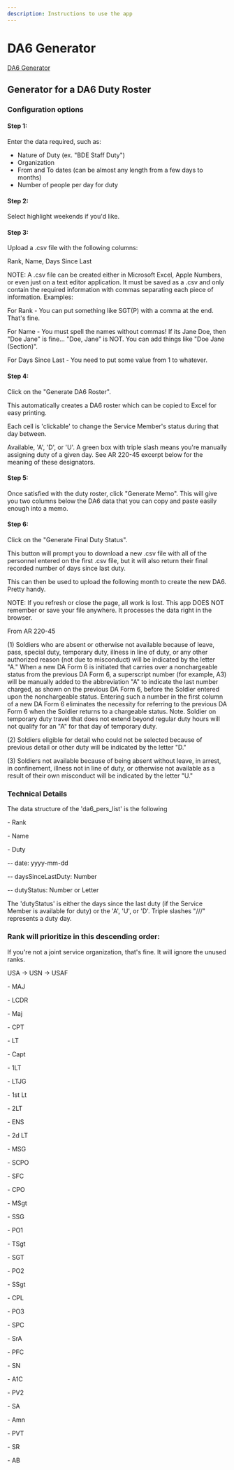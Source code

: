 ```yaml
---
description: Instructions to use the app
---
```


# DA6 Generator

[DA6 Generator](https://www.niis.io/da6\_gen)

## Generator for a DA6 Duty Roster

### Configuration options

#### Step 1:

Enter the data required, such as:&#x20;

* Nature of Duty (ex. "BDE Staff Duty")
* Organization
* From and To dates (can be almost any length from a few days to months)
* Number of people per day for duty

#### Step 2:

Select highlight weekends if you'd like.

#### Step 3:

Upload a .csv file with the following columns:

Rank, Name, Days Since Last

NOTE: A .csv file can be created either in Microsoft Excel, Apple Numbers, or even just on a text editor application. It must be saved as a .csv and only contain the required information with commas separating each piece of information. Examples:

For Rank - You can put something like SGT(P) with a comma at the end. That's fine.

For Name - You must spell the names without commas! If its Jane Doe, then "Doe Jane" is fine... "Doe, Jane" is NOT. You can add things like "Doe Jane (Section)".

For Days Since Last - You need to put some value from 1 to whatever.

#### Step 4:&#x20;

Click on the "Generate DA6 Roster".

This automatically creates a DA6 roster which can be copied to Excel for easy printing.

Each cell is 'clickable' to change the Service Member's status during that day between.

Available, 'A', 'D', or 'U'. A green box with triple slash means you're manually assigning duty of a given day. See AR 220-45 excerpt below for the meaning of these designators.

#### Step 5:

Once satisfied with the duty roster, click "Generate Memo". This will give you two columns below the DA6 data that you can copy and paste easily enough into a memo.

#### Step 6:

Click on the "Generate Final Duty Status".&#x20;

This button will prompt you to download a new .csv file with all of the personnel entered on the first .csv file, but it will also return their final recorded number of days since last duty.

This can then be used to upload the following month to create the new DA6. Pretty handy.



NOTE: If you refresh or close the page, all work is lost. This app DOES NOT remember or save your file anywhere. It processes the data right in the browser.



From AR 220-45

(1) Soldiers who are absent or otherwise not available because of leave, pass, special duty, temporary duty, illness in line of duty, or any other authorized reason (not due to misconduct) will be indicated by the letter "A." When a new DA Form 6 is initiated that carries over a nonchargeable status from the previous DA Form 6, a superscript number (for example, A3) will be manually added to the abbreviation "A" to indicate the last number charged, as shown on the previous DA Form 6, before the Soldier entered upon the nonchargeable status. Entering such a number in the first column of a new DA Form 6 eliminates the necessity for referring to the previous DA Form 6 when the Soldier returns to a chargeable status.  Note. Soldier on temporary duty travel that does not extend beyond regular duty hours will not qualify for an "A" for that day of temporary duty.

(2) Soldiers eligible for detail who could not be selected because of previous detail or other duty will be indicated by the letter "D."

(3) Soldiers not available because of being absent without leave, in arrest, in confinement, illness not in line of duty, or otherwise not available as a result of their own misconduct will be indicated by the letter "U."





### Technical Details

The data structure of the 'da6\_pers\_list' is the following

\- Rank

\- Name

\- Duty

\-- date: yyyy-mm-dd

\-- daysSinceLastDuty: Number

\-- dutyStatus: Number or Letter

The 'dutyStatus' is either the days since the last duty (if the Service Member is available for duty) or the 'A', 'U', or 'D'. Triple slashes "///" represents a duty day.



### Rank will prioritize in this descending order:&#x20;

If you're not a joint service organization, that's fine. It will ignore the unused ranks.

USA -> USN -> USAF

\- MAJ

\- LCDR&#x20;

\- Maj&#x20;

\- CPT

\- LT&#x20;

\- Capt&#x20;

\- 1LT&#x20;

\- LTJG&#x20;

\- 1st Lt&#x20;

\- 2LT&#x20;

\- ENS&#x20;

\- 2d LT

\- MSG&#x20;

\- SCPO&#x20;

\- SFC&#x20;

\- CPO&#x20;

\- MSgt&#x20;

\- SSG&#x20;

\- PO1&#x20;

\- TSgt&#x20;

\- SGT&#x20;

\- PO2&#x20;

\- SSgt&#x20;

\- CPL&#x20;

\- PO3&#x20;

\- SPC&#x20;

\- SrA&#x20;

\- PFC&#x20;

\- SN&#x20;

\- A1C&#x20;

\- PV2&#x20;

\- SA&#x20;

\- Amn&#x20;

\- PVT&#x20;

\- SR&#x20;

\- AB
